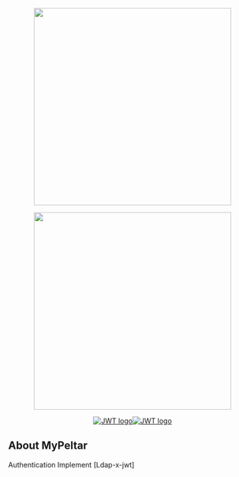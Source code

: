 <p align="center">
<a href="https://laravel.com" target="_blank">
<img src="https://raw.githubusercontent.com/laravel/art/master/logo-lockup/5%20SVG/2%20CMYK/1%20Full%20Color/laravel-logolockup-cmyk-red.svg" width="400">
</a>
</p>
<p align="center">
<a href="https://ldaprecord.com/docs/laravel/v2/" target="_blank">
<img src="https://ldaprecord.com/logo.svg" width="400">
</a>
</p>
<p align="center">
<a href="https://github.com/PHP-Open-Source-Saver/jwt-auth" target="_blank" width="400" style="
    display: flex;
    justify-content: center;
">
<img class="icon" src="https://jwt.io/img/pic_logo.svg" alt="JWT logo">
<img class="logo" src="https://jwt.io/img/logo.svg" alt="JWT logo">
</a>
</p>



## About MyPeltar

Authentication Implement [Ldap-x-jwt]

